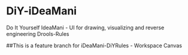 # DiY-iDeaMani
Do It Yourself IdeaMani - UI for drawing, visualizing and reverse engineering Drools-Rules

##This is a feature branch for iDeaMani-DiYRules - Workspace Canvas
